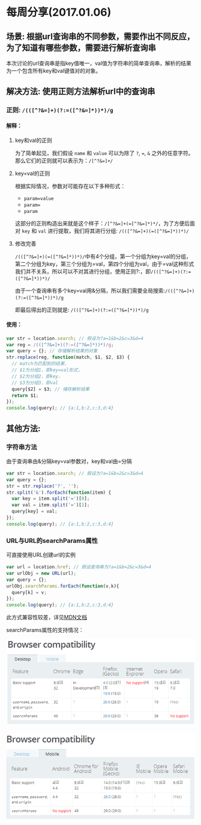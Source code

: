 # 每周分享(2017.01.06)

## 场景: 根据url查询串的不同参数，需要作出不同反应，为了知道有哪些参数，需要进行解析查询串

本次讨论的url查询串是指key值唯一，val值为字符串的简单查询串，解析的结果为一个包含所有key和val键值对的对象。

## 解决方法: 使用正则方法解析url中的查询串

### 正则: `/(([^?&=]+)(?:=([^?&=]*))*)/g`

#### 解释：

1. key和val的正则

   为了简单起见，我们假设 `name` 和 `value` 可以为除了 `?`, `=`, `&` 之外的任意字符。那么它们的正则就可以表示为：`/[^?&=]+/`

2. key=val的正则

   根据实际情况，参数对可能存在以下多种形式：

   - `param=value`
   - `param=`
   - `param`

   这部分的正则构造出来就是这个样子：`/[^?&=]+(=[^?&=]*)*/`，为了方便后面对 `key` 和 `val` 进行提取，我们将其进行分组: `/(([^?&=]+)(=([^?&=]*))*)/`

3. 修改完善

   `/(([^?&=]+)(=([^?&=]*))*)/`中有4个分组，第一个分组为key=val的分组，第二个分组为key，第三个分组为=val，第四个分组为val，由于=val这种形式我们并不关系，所以可以不对其进行分组，使用正则?:，即`/(([^?&=]+)(?:=([^?&=]*))*)/`

   由于一个查询串有多个key=val用&分隔，所以我们需要全局搜索:`/(([^?&=]+)(?:=([^?&=]*))*)/g`

   即最后得出的正则就是: `/(([^?&=]+)(?:=([^?&=]*))*)/g`

#### 使用：

```javascript
var str = location.search; // 假设为?a=1&b=2&c=3&d=4
var reg = /(([^?&=]+)(?:=([^?&=]*))*)/g;
var query = {}; // 存储解析结果的对象
str.replace(reg, function(match, $1, $2, $3) {
  // match为匹配到的结果，
  // $1为分组1，即key=val形式，
  // $2为分组2，即key，
  // $3为分组3，即val
  query[$2] = $3; // 储存解析结果
  return $1;
});
console.log(query); // {a:1,b:2,c:3,d:4}
```

## 其他方法:

### 字符串方法

由于查询串由&分隔key=val参数对，key和val由=分隔

```javascript
var str = location.search; // 假设为?a=1&b=2&c=3&d=4
var query = {};
str = str.replace('?', '');
str.split('&').forEach(function(item) {
  var key = item.split('=')[0];
  var val = item.split('=')[1];
  query[key] = val;
});
console.log(query); // {a:1,b:2,c:3,d:4}
```

### URL与URL的searchParams属性

可直接使用URL创建url的实例

```javascript
var url = location.href; // 假设查询串为?a=1&b=2&c=3&d=4
var urlObj = new URL(url);
var query = {};
urlObj.searchParams.forEach(function(v,k){
  query[k] = v;
});
console.log(query); // {a:1,b:2,c:3,d:4}
```

此方式兼容性较差，详见[MDN文档](https://developer.mozilla.org/en-US/docs/Web/API/URL)

searchParams属性的支持情况：

![桌面端](./assets/desktop.png)

![移动端](./assets/mobile.png)